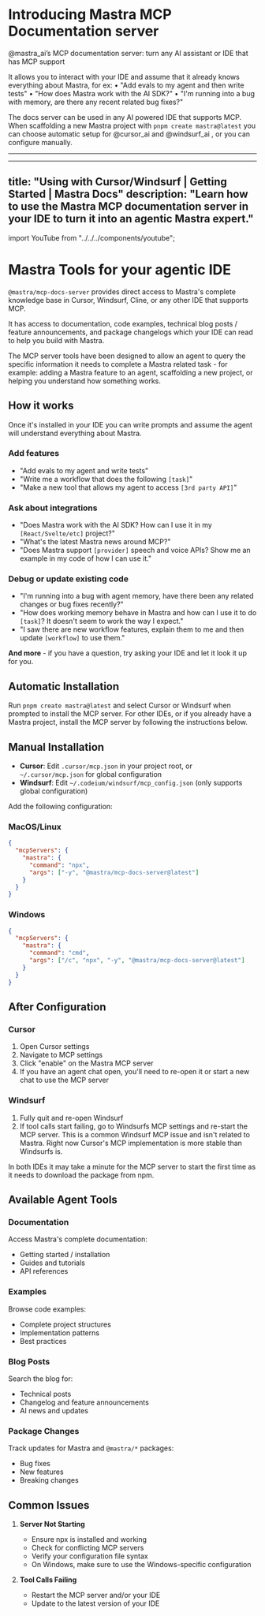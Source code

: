 # Introducing Mastra MCP Documentation server
@mastra_ai’s MCP documentation server: turn any AI assistant or IDE that has MCP support

It allows you to interact with your IDE and assume that it already knows everything about Mastra, for ex:
• "Add evals to my agent and then write tests"
• "How does Mastra work with the AI SDK?"
• "I'm running into a bug with memory, are there any recent related bug fixes?"

The docs server can be used in any AI powered IDE that supports MCP. When scaffolding a new Mastra project with `pnpm create mastra@latest` you can choose automatic setup for 
@cursor_ai
 and 
@windsurf_ai
 , or you can configure manually. 

 ---

 ---
title: "Using with Cursor/Windsurf | Getting Started | Mastra Docs"
description: "Learn how to use the Mastra MCP documentation server in your IDE to turn it into an agentic Mastra expert."
---

import YouTube from "../../../components/youtube";

# Mastra Tools for your agentic IDE

`@mastra/mcp-docs-server` provides direct access to Mastra's complete knowledge base in Cursor, Windsurf, Cline, or any other IDE that supports MCP.

It has access to documentation, code examples, technical blog posts / feature announcements, and package changelogs which your IDE can read to help you build with Mastra.

<YouTube id="vciV57lF0og" />

The MCP server tools have been designed to allow an agent to query the specific information it needs to complete a Mastra related task - for example: adding a Mastra feature to an agent, scaffolding a new project, or helping you understand how something works.

## How it works

Once it's installed in your IDE you can write prompts and assume the agent will understand everything about Mastra.

### Add features

- "Add evals to my agent and write tests"
- "Write me a workflow that does the following `[task]`"
- "Make a new tool that allows my agent to access `[3rd party API]`"

### Ask about integrations

- "Does Mastra work with the AI SDK?
  How can I use it in my `[React/Svelte/etc]` project?"
- "What's the latest Mastra news around MCP?"
- "Does Mastra support `[provider]` speech and voice APIs? Show me an example in my code of how I can use it."

### Debug or update existing code

- "I'm running into a bug with agent memory, have there been any related changes or bug fixes recently?"
- "How does working memory behave in Mastra and how can I use it to do `[task]`? It doesn't seem to work the way I expect."
- "I saw there are new workflow features, explain them to me and then update `[workflow]` to use them."

**And more** - if you have a question, try asking your IDE and let it look it up for you.

## Automatic Installation

Run `pnpm create mastra@latest` and select Cursor or Windsurf when prompted to install the MCP server. For other IDEs, or if you already have a Mastra project, install the MCP server by following the instructions below.

## Manual Installation

- **Cursor**: Edit `.cursor/mcp.json` in your project root, or `~/.cursor/mcp.json` for global configuration
- **Windsurf**: Edit `~/.codeium/windsurf/mcp_config.json` (only supports global configuration)

Add the following configuration:

### MacOS/Linux

```json
{
  "mcpServers": {
    "mastra": {
      "command": "npx",
      "args": ["-y", "@mastra/mcp-docs-server@latest"]
    }
  }
}
```

### Windows

```json
{
  "mcpServers": {
    "mastra": {
      "command": "cmd",
      "args": ["/c", "npx", "-y", "@mastra/mcp-docs-server@latest"]
    }
  }
}
```

## After Configuration

### Cursor

1. Open Cursor settings
2. Navigate to MCP settings
3. Click "enable" on the Mastra MCP server
4. If you have an agent chat open, you'll need to re-open it or start a new chat to use the MCP server

### Windsurf

1. Fully quit and re-open Windsurf
2. If tool calls start failing, go to Windsurfs MCP settings and re-start the MCP server. This is a common Windsurf MCP issue and isn't related to Mastra. Right now Cursor's MCP implementation is more stable than Windsurfs is.

In both IDEs it may take a minute for the MCP server to start the first time as it needs to download the package from npm.

## Available Agent Tools

### Documentation

Access Mastra's complete documentation:

- Getting started / installation
- Guides and tutorials
- API references

### Examples

Browse code examples:

- Complete project structures
- Implementation patterns
- Best practices

### Blog Posts

Search the blog for:

- Technical posts
- Changelog and feature announcements
- AI news and updates

### Package Changes

Track updates for Mastra and `@mastra/*` packages:

- Bug fixes
- New features
- Breaking changes

## Common Issues

1. **Server Not Starting**

   - Ensure npx is installed and working
   - Check for conflicting MCP servers
   - Verify your configuration file syntax
   - On Windows, make sure to use the Windows-specific configuration

2. **Tool Calls Failing**
   - Restart the MCP server and/or your IDE
   - Update to the latest version of your IDE